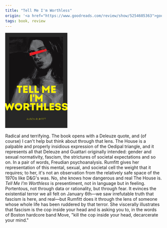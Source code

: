```yaml
---
title: "Tell Me I'm Worthless"
origin: '<a href="https://www.goodreads.com/review/show/5254605363">goodreads</a>'
tags: book, review
---
```


<img src="/images/worthless.jpg" width="200">

Radical and terrifying. The book opens with a Deleuze quote, and (of
course) I can't help but think about through that lens. The House is a
palpable and properly insidious expression of the Oedipal triangle,
and it represents all that Deleuze and Guattari originally intended:
gender and sexual normativity, fascism, the strictures of societal
expectations and so on. In a pair of words, Freudian
psychoanalysis. Rumfitt gives her representation of this mental,
sexual, and societal cell the weight that it requires; to her, it's
not an observation from the relatively safe space of the 1970s like
D&G's was. No, she knows how dangerous and real The House is. _Tell Me
I'm Worthless_ is presentiment, not in language but in
feeling. Portentous, not through data or rationality, but through
fear. It evinces the existential terror we all felt on January 6th—we
saw irrefutable truth that fascism is here, and real—but Rumfitt does
it through the lens of someone whose whole life has been ruddered by
that terror. She viscerally illustrates that fascism is the cop inside
your head and is asking you to, in the words of Boston hardcore band
Move, "kill the cop inside your head, decarcerate your mind."
